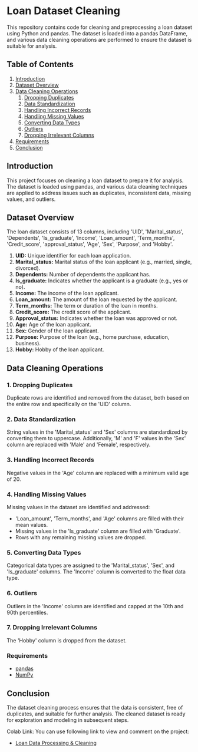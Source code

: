 # Loan Dataset Cleaning

This repository contains code for cleaning and preprocessing a loan dataset using Python and pandas. The dataset is loaded into a pandas DataFrame, and various data cleaning operations are performed to ensure the dataset is suitable for analysis.

## Table of Contents

1. [Introduction](#introduction)
2. [Dataset Overview](#dataset-overview)
3. [Data Cleaning Operations](#data-cleaning-operations)
   1. [Dropping Duplicates](#1.-dropping-duplicates)
   2. [Data Standardization](#2.-data-standardization)
   3. [Handling Incorrect Records](#3.-handling-incorrect-records)
   4. [Handling Missing Values](#4.-handling-missing-values)
   5. [Converting Data Types](#5.-converting-data-types)
   6. [Outliers](#6.-outliers)
   7. [Dropping Irrelevant Columns](#7.-dropping-irrelevant-columns)
4. [Requirements](#requirements)
4. [Conclusion](#conclusion)

## Introduction

This project focuses on cleaning a loan dataset to prepare it for analysis. The dataset is loaded using pandas, and various data cleaning techniques are applied to address issues such as duplicates, inconsistent data, missing values, and outliers.

## Dataset Overview

The loan dataset consists of 13 columns, including 'UID', 'Marital_status', 'Dependents', 'Is_graduate', 'Income', 'Loan_amount', 'Term_months', 'Credit_score', 'approval_status', 'Age', 'Sex', 'Purpose', and 'Hobby'.

1. **UID:** Unique identifier for each loan application.
2. **Marital_status:** Marital status of the loan applicant (e.g., married, single, divorced).
3. **Dependents:** Number of dependents the applicant has.
4. **Is_graduate:** Indicates whether the applicant is a graduate (e.g., yes or no).
5. **Income:** The income of the loan applicant.
6. **Loan_amount:** The amount of the loan requested by the applicant.
7. **Term_months:** The term or duration of the loan in months.
8. **Credit_score:** The credit score of the applicant.
9. **Approval_status:** Indicates whether the loan was approved or not.
10. **Age:** Age of the loan applicant.
11. **Sex:** Gender of the loan applicant.
12. **Purpose:** Purpose of the loan (e.g., home purchase, education, business).
13. **Hobby:** Hobby of the loan applicant.


## Data Cleaning Operations

### 1. Dropping Duplicates

Duplicate rows are identified and removed from the dataset, both based on the entire row and specifically on the 'UID' column.

### 2. Data Standardization

String values in the 'Marital_status' and 'Sex' columns are standardized by converting them to uppercase. Additionally, 'M' and 'F' values in the 'Sex' column are replaced with 'Male' and 'Female', respectively.

### 3. Handling Incorrect Records

Negative values in the 'Age' column are replaced with a minimum valid age of 20.

### 4. Handling Missing Values

Missing values in the dataset are identified and addressed:
- 'Loan_amount', 'Term_months', and 'Age' columns are filled with their mean values.
- Missing values in the 'Is_graduate' column are filled with 'Graduate'.
- Rows with any remaining missing values are dropped.

### 5. Converting Data Types

Categorical data types are assigned to the 'Marital_status', 'Sex', and 'Is_graduate' columns. The 'Income' column is converted to the float data type.

### 6. Outliers

Outliers in the 'Income' column are identified and capped at the 10th and 90th percentiles.

### 7. Dropping Irrelevant Columns

The 'Hobby' column is dropped from the dataset.

### Requirements
- [pandas](http://pandas.pydata.org/)
- [NumPy](https://numpy.org/)

## Conclusion

The dataset cleaning process ensures that the data is consistent, free of duplicates, and suitable for further analysis. The cleaned dataset is ready for exploration and modeling in subsequent steps.

Colab Link:
You can use following link to view and comment on the project:
- [Loan Data Processing & Cleaning](https://colab.research.google.com/drive/11RdQgL_Kr88n-PSHamHqaoPmxZ0eTzRD?usp=sharing)
